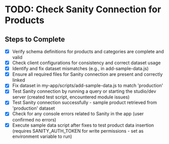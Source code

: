 # TODO: Check Sanity Connection for Products

## Steps to Complete

- [x] Verify schema definitions for products and categories are complete and valid
- [x] Check client configurations for consistency and correct dataset usage
- [x] Identify and fix dataset mismatches (e.g., in add-sample-data.js)
- [x] Ensure all required files for Sanity connection are present and correctly linked
- [x] Fix dataset in my-app/scripts/add-sample-data.js to match 'production'
- [x] Test Sanity connection by running a query or starting the studio/dev server (created test script, encountered module issues)
- [x] Test Sanity connection successfully - sample product retrieved from 'production' dataset
- [x] Check for any console errors related to Sanity in the app (user confirmed no errors)
- [x] Execute sample data script after fixes to test product data insertion (requires SANITY_AUTH_TOKEN for write permissions - set as environment variable to run)
